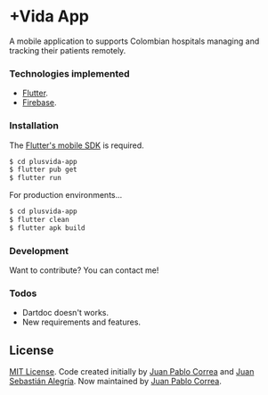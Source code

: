 # +Vida App

A mobile application to supports Colombian hospitals managing and tracking their patients remotely.

### Technologies implemented

- [Flutter](https://flutter.dev/).
- [Firebase](https://firebase.google.com/).

### Installation

The [Flutter's mobile SDK](https://flutter.dev/docs/get-started/install) is required.

```sh
$ cd plusvida-app
$ flutter pub get
$ flutter run
```

For production environments...

```sh
$ cd plusvida-app
$ flutter clean
$ flutter apk build
```

### Development

Want to contribute? You can contact me!

### Todos

- Dartdoc doesn't works.
- New requirements and features.

## License

[MIT License](https://github.com/jpcorreap/plusvida-app/blob/master/LICENSE). Code created initially by [Juan Pablo Correa](https://juanpablocorrea.co/) and [Juan Sebastián Alegría](https://github.com/zejiran). Now maintained by [Juan Pablo Correa](https://juanpablocorrea.co/).



